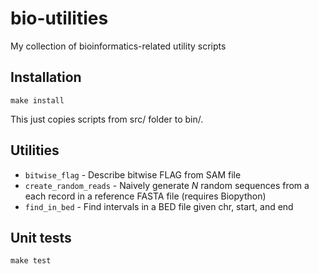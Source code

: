 bio-utilities
==============

My collection of bioinformatics-related utility scripts

Installation
------------
    make install

This just copies scripts from src/ folder to bin/.

Utilities
---------
 * `bitwise_flag` - Describe bitwise FLAG from SAM file
 * `create_random_reads` - Naively generate *N* random sequences from a
each record in a reference FASTA file (requires Biopython)
 * `find_in_bed` - Find intervals in a BED file given chr, start, and end

Unit tests
----------
    make test
